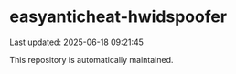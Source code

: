 # easyanticheat-hwidspoofer

Last updated: 2025-06-18 09:21:45

This repository is automatically maintained.
